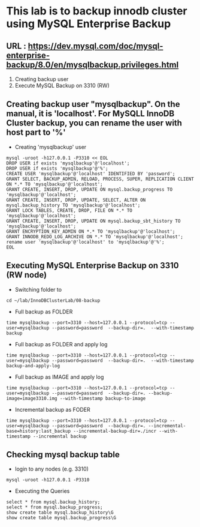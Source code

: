# This lab is to backup innodb cluster using MySQL Enterprise Backup
## URL : https://dev.mysql.com/doc/mysql-enterprise-backup/8.0/en/mysqlbackup.privileges.html
1. Creating backup user
2. Execute MySQL Backup on 3310 (RW)


## Creating backup user "mysqlbackup".   On the manual, it is 'localhost'.  For MySQLL InnoDB Cluster backup, you can rename the user with host part to '%'

  * Creating 'mysqlbackup' user 
```
mysql -uroot -h127.0.0.1 -P3310 << EOL
DROP USER if exists 'mysqlbackup'@'localhost';
DROP USER if exists 'mysqlbackup'@'%';
CREATE USER 'mysqlbackup'@'localhost' IDENTIFIED BY 'password';
GRANT SELECT, BACKUP_ADMIN, RELOAD, PROCESS, SUPER, REPLICATION CLIENT ON *.* TO 'mysqlbackup'@'localhost';
GRANT CREATE, INSERT, DROP, UPDATE ON mysql.backup_progress TO 'mysqlbackup'@'localhost'; 
GRANT CREATE, INSERT, DROP, UPDATE, SELECT, ALTER ON mysql.backup_history TO 'mysqlbackup'@'localhost';
GRANT LOCK TABLES, CREATE, DROP, FILE ON *.* TO 'mysqlbackup'@'localhost';
GRANT CREATE, INSERT, DROP, UPDATE ON mysql.backup_sbt_history TO 'mysqlbackup'@'localhost';
GRANT ENCRYPTION_KEY_ADMIN ON *.* TO 'mysqlbackup'@'localhost';
GRANT INNODB_REDO_LOG_ARCHIVE ON *.* TO 'mysqlbackup'@'localhost';
rename user 'mysqlbackup'@'localhost' to 'mysqlbackup'@'%';
EOL
```

## Executing MySQL Enterprise Backup on 3310 (RW node)
  * Switching folder to 
```
cd ~/lab/InnoDBClusterLab/08-backup
```

  * Full backup as FOLDER
```
time mysqlbackup --port=3310 --host=127.0.0.1 --protocol=tcp --user=mysqlbackup --password=password  --backup-dir=.  --with-timestamp backup
```

  * Full backup as FOLDER and apply log
```
time mysqlbackup --port=3310 --host=127.0.0.1 --protocol=tcp --user=mysqlbackup --password=password  --backup-dir=.  --with-timestamp backup-and-apply-log
```

  * Full backup as IMAGE and apply log
```
time mysqlbackup --port=3310 --host=127.0.0.1 --protocol=tcp --user=mysqlbackup --password=password  --backup-dir=. --backup-image=image3310.img --with-timestamp backup-to-image
```

  * Incremental backup as FODER 
```
time mysqlbackup --port=3310 --host=127.0.0.1 --protocol=tcp --user=mysqlbackup --password=password  --backup-dir=. --incremental-base=history:last_backup --incremental-backup-dir=./incr --with-timestamp --incremental backup
```

## Checking mysql backup table

  * login to any nodes (e.g. 3310)
```
mysql -uroot -h127.0.0.1 -P3310
```
  
  * Executing the Queries
```
select * from mysql.backup_history;
select * from mysql.backup_progress;
show create table mysql.backup_history\G
show create table mysql.backup_progress\G
```
